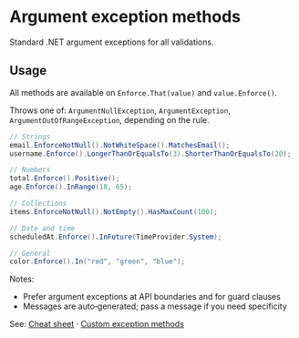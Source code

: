 # Argument exception methods

Standard .NET argument exceptions for all validations.

## Usage

All methods are available on `Enforce.That(value)` and `value.Enforce()`.

Throws one of: `ArgumentNullException`, `ArgumentException`, `ArgumentOutOfRangeException`, depending on the rule.

```csharp
// Strings
email.EnforceNotNull().NotWhiteSpace().MatchesEmail();
username.Enforce().LongerThanOrEqualsTo(3).ShorterThanOrEqualsTo(20);

// Numbers
total.Enforce().Positive();
age.Enforce().InRange(18, 65);

// Collections
items.EnforceNotNull().NotEmpty().HasMaxCount(100);

// Date and time
scheduledAt.Enforce().InFuture(TimeProvider.System);

// General
color.Enforce().In("red", "green", "blue");
```

Notes:

- Prefer argument exceptions at API boundaries and for guard clauses
- Messages are auto‑generated; pass a message if you need specificity

See: [Cheat sheet](../validation-reference.md) · [Custom exception methods](custom-exception-methods.md)

